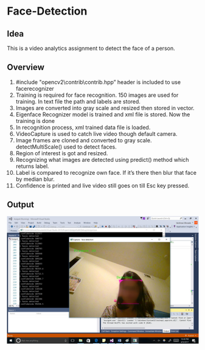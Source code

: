 # Face-Detection

## Idea
This is a video analytics assignment to detect the face of a person.  

## Overview
1)	#include "opencv2\contrib\contrib.hpp” header is included to use facerecognizer
2)	Training is required for face recognition. 150 images are used for training. In text file the path and labels are stored.
3)	Images are converted into gray scale and resized then stored in vector.
4)	Eigenface Recognizer model is trained and xml file is stored. Now the training is done
5)	In recognition process, xml trained data file is loaded. 
6)	VideoCapture is used to catch live video though default camera.  
7)	Image frames are cloned and converted to gray scale. detectMultiScale() used to detect faces. 
8)	Region of interest is got and resized. 
9)	Recognizing what images are detected using predict() method which returns label.
10)	Label is compared to recognize own face. If it’s there then blur that face by median blur. 
11)	Confidence is printed and live video still goes on till Esc key pressed.


## Output
![Face Detected](/facedetect.jpg)


